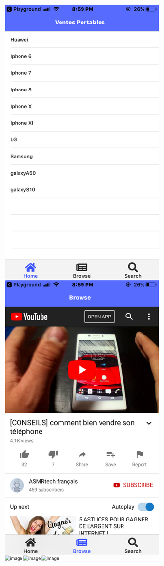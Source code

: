 ![image](https://github.com/CollegeBoreal/INF1083-200-19A-01/blob/master/4.Components/b300111766-tab-ng/IMG-3295.PNG?raw=true)
![image](https://github.com/CollegeBoreal/INF1083-200-19A-01/blob/master/4.Components/b300111766-tab-ng/IMG-3296.PNG?raw=true)
![image]()
![image]()
![image]()
